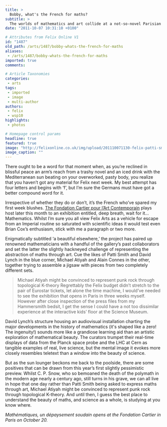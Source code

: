 ```yaml
---
title: >
  Bobby, what's the French for maths?
subtitle: >
  The worlds of mathematics and art collide at a not-so-novel Parisian exhibition
date: "2011-10-07 10:31:10 +0100"

# Attributes from Felix Online V1
id: "1487"
old_path: /arts/1487/bobby-whats-the-french-for-maths
aliases:
 - /arts/1487/bobby-whats-the-french-for-maths
imported: true
comments:

# Article Taxonomies
categories:
 - arts
tags:
 - imported
 - image
 - multi-author
authors:
 - felix
 - wsp10
highlights:
 - photos

# Homepage control params
headline: true
featured: true
image: "http://felixonline.co.uk/img/upload/201110071130-felix-patti-smith.jpg"
image_caption: ""
---
```


There ought to be a word for that moment when, as you’re reclined in blissful peace an arm’s reach from a trashy novel and an iced drink with the Mediterranean sun beating on your overworked, pasty body, you realize that you haven’t got any material for Felix next week. My best attempt has four letters and begins with ‘f’, but I’m sure the Germans must have got a better compound word for it.

Irrespective of whether they do or don’t, it’s the French who’ve spared my first week blushes. [The Fondation Cartier pour l’Art Contemporain](http://fondation.cartier.com/) plays host later this month to an exhibition entitled, deep breath, wait for it… Mathematics. Whilst I’m sure you all view Felix Arts as a vehicle for escape from an Imperial routine so saturated with scientific ideas it would test even Brian Cox’s enthusiasm, stick with me a paragraph or two more.

Enigmatically subtitled ‘a beautiful elsewhere,’ the project has paired up renowned mathematicians with a handful of the gallery’s past collaborators and set the latter the slightly hackneyed challenge of representing the abstraction of maths through art. Cue the likes of Patti Smith and David Lynch in the blue corner, Michael Atiyah and Alain Connes in the other, together trying to assemble a jigsaw with pieces from two completely different sets.
> Michael Atiyah might be convinced to represent punk rock through topological K-theory
Regrettably the Felix budget didn’t stretch to the pair of Eurostar tickets, let alone the time machine, I would’ve needed to see the exhibition that opens in Paris in three weeks myself. However after close inspection of the press files from my Hammersmith bedsit, I get the sense I could have a not too dissimilar experience at the interactive kids’ floor at the Science Museum.

David Lynch’s structure housing an audiovisual installation charting the major developments in the history of mathematics (it's shaped like a zero! The ingenuity!) sounds more like a grandiose learning aid than an artistic exploration of mathematical beauty. The curators trumpet their real-time displays of data from the Planck space probe and the LHC at Cern as tangible examples of real, live science, but the mental image it evokes more closely resembles teletext than a window into the beauty of science.

But as the sun lounger beckons me back to the poolside, there are some positives that can be drawn from this year’s first slightly pessimistic preview. Whilst C. P. Snow, who so bemoaned the death of the polymath in the modern age nearly a century ago, still turns in his grave, we can all live in hope that one day rather than Patti Smith being asked to express maths through art, Michael Atiyah might be convinced to represent punk rock through topological K-theory. And until then, I guess the best place to understand the beauty of maths, and science as a whole, is studying at you know where.

_Mathématiques, un dépaysement soudain opens at the Fondation Cartier in Paris on October 20._
